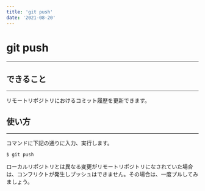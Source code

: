 ```yaml
---
title: 'git push'
date: '2021-08-20'
---
```


# git push
---

## できること
---

リモートリポジトリにおけるコミット履歴を更新できます。

## 使い方
---

コマンドに下記の通りに入力、実行します。

    $ git push

ローカルリポジトリとは異なる変更がリモートリポジトリになされていた場合は、コンフリクトが発生しプッシュはできません。その場合は、一度プルしてみましょう。
